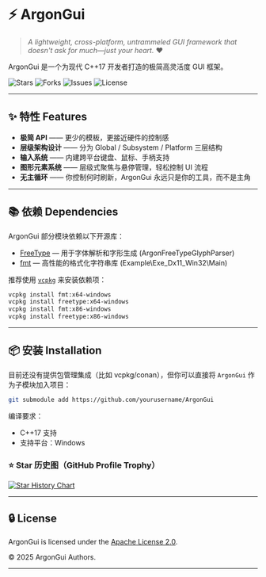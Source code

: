 # ⚡ ArgonGui

> *A lightweight, cross-platform, untrammeled GUI framework that doesn't ask for much—just your heart.* ❤️

ArgonGui 是一个为现代 C++17 开发者打造的极简高灵活度 GUI 框架。

![Stars](https://img.shields.io/github/stars/NaOrganization/ArgonGui?style=flat)
![Forks](https://img.shields.io/github/forks/NaOrganization/ArgonGui?style=flat)
![Issues](https://img.shields.io/github/issues/NaOrganization/ArgonGui?style=flat)
![License](https://img.shields.io/github/license/NaOrganization/ArgonGui?style=flat)

---

## ✨ 特性 Features

- **极简 API** —— 更少的模板，更接近硬件的控制感
- **层级架构设计** —— 分为 Global / Subsystem / Platform 三层结构
- **输入系统** —— 内建跨平台键盘、鼠标、手柄支持
- **图形元素系统** —— 层级式聚焦与悬停管理，轻松控制 UI 流程
- **无主循环** —— 你控制何时刷新，ArgonGui 永远只是你的工具，而不是主角

---

## 📚 依赖 Dependencies

ArgonGui 部分模块依赖以下开源库：

- [FreeType](https://freetype.org) — 用于字体解析和字形生成 (ArgonFreeTypeGlyphParser)
- [fmt](https://github.com/fmtlib/fmt) — 高性能的格式化字符串库 (Example\Exe_Dx11_Win32\Main)

推荐使用 [`vcpkg`](https://github.com/microsoft/vcpkg) 来安装依赖项：
```bash
vcpkg install fmt:x64-windows
vcpkg install freetype:x64-windows
vcpkg install fmt:x86-windows
vcpkg install freetype:x86-windows
```

---

## 📦 安装 Installation

目前还没有提供包管理集成（比如 vcpkg/conan），但你可以直接将 `ArgonGui` 作为子模块加入项目：

```bash
git submodule add https://github.com/yourusername/ArgonGui
```

编译要求：
- C++17 支持
- 支持平台：Windows

### ⭐ Star 历史图（GitHub Profile Trophy）

[![Star History Chart](https://api.star-history.com/svg?repos=NaOrganization/ArgonGui&type=Date)](https://www.star-history.com/#NaOrganization/ArgonGui&Date)

---

## 🔒 License

ArgonGui is licensed under the [Apache License 2.0](./LICENSE).

© 2025 ArgonGui Authors.

---
